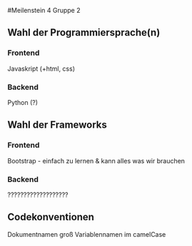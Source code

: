 #Meilenstein 4 Gruppe 2
## Wahl der Programmiersprache(n)
### Frontend
Javaskript (+html, css)
### Backend
Python (?)

## Wahl der Frameworks
### Frontend
Bootstrap - einfach zu lernen & kann alles was wir brauchen
### Backend
???????????????????

## Codekonventionen
Dokumentnamen groß
Variablennamen im camelCase
